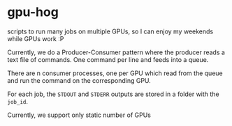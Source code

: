 # gpu-hog
scripts to run many jobs on multiple GPUs, so I can enjoy my weekends while GPUs work :P

Currently, we do a Producer-Consumer pattern where the producer reads a text file of commands.
One command per line and feeds into a queue. 

There are n consumer processes, one per GPU which read from the queue and run the command
on the corresponding GPU.

For each job, the `STDOUT` and `STDERR` outputs are stored in a folder with the `job_id`.


Currently, we support only static number of GPUs




